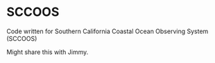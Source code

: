 # SCCOOS
Code written for Southern California Coastal Ocean Observing System (SCCOOS)

Might share this with Jimmy.
